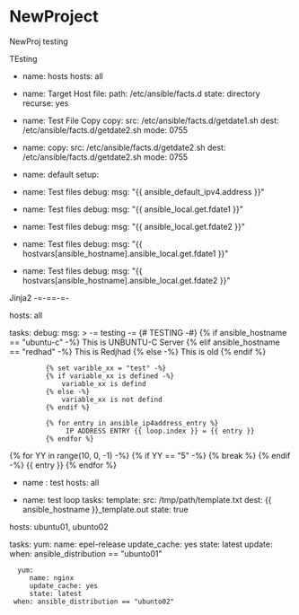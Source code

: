 # NewProject
NewProj
testing


TEsting

 - name: hosts
   hosts: all

  - name: Target Host
    file:
       path: /etc/ansible/facts.d
       state: directory
       recurse: yes
  - name: Test File Copy
    copy:
       src: /etc/ansible/facts.d/getdate1.sh
       dest: /etc/ansible/facts.d/getdate2.sh
       mode: 0755
  - name:
    copy:
       src: /etc/ansible/facts.d/getdate2.sh
       dest: /etc/ansible/facts.d/getdate2.sh
       mode: 0755

  - name: default
    setup:

 - name: Test files
   debug:
      msg: "{{ ansible_default_ipv4.address }}"

 - name: Test files
   debug:
      msg: "{{ ansible_local.get.fdate1 }}"

 - name: Test files
   debug:
      msg: "{{ ansible_local.get.fdate2 }}"

 - name: Test files
   debug:
      msg: "{{ hostvars[ansible_hostname].ansible_local.get.fdate1 }}"

 - name: Test files
   debug:
      msg: "{{ hostvars[ansible_hostname].ansible_local.get.fdate2 }}"



Jinja2 -=-==-=-

   hosts: all

   tasks:
    debug:
       msg: >
                -= testing -=
             {# TESTING -#}
             {% if ansible_hostname == "ubuntu-c" -%}
                    This is UNBUNTU-C Server
             {% elif ansible_hostname == "redhad" -%}
		    This is Redjhad
	     {% else -%}
                    This is old 
             {% endif %}

             {% set varible_xx = "test" -%}
             {% if variable_xx is defined -%}
                 variable_xx is defind
             {% else -%}
                 variable_xx is not defind
             {% endif %}

             {% for entry in ansible_ip4address_entry %}
                  IP ADDRESS ENTRY {{ loop.index }} = {{ entry }}
             {% endfor %}

  {% for YY in range(10, 0, -1) -%}
      {% if YY == "5" -%}
          {% break %}
      {% endif -%}
      {{ entry }}
  {% endfor %}


- name : test
  hosts: all

- name: test loop
  tasks:
       template:
               src: /tmp/path/template.txt
               dest: {{ ansible_hostname }}_template.out
               state: true                


 hosts: ubuntu01, ubunto02
    
 tasks:
      yum: 
         name: epel-release
         update_cache: yes
         state: latest
         update:
      when: ansible_distribution == "ubunto01"

      yum:
         name: nginx
         update_cache: yes
         state: latest
     when: ansible_distribution == "ubunto02"
